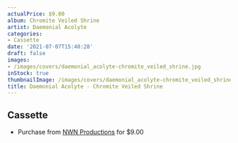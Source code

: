 ```yaml
---
actualPrice: $9.00
album: Chromite Veiled Shrine
artist: Daemonial Acolyte
categories:
- Cassette
date: '2021-07-07T15:40:28'
draft: false
images:
- /images/covers/daemonial_acolyte-chromite_veiled_shrine.jpg
inStock: true
thumbnailImage: /images/covers/daemonial_acolyte-chromite_veiled_shrine-thumb.jpg
title: Daemonial Acolyte - Chromite Veiled Shrine
---
```


## Cassette
* Purchase from [NWN Productions](http://shop.nwnprod.com/index.php?route=product/product&path=73&product_id=16653&sort=pd.name&order=ASC) for $9.00
